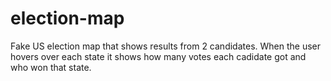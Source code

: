 # election-map
Fake US election map that shows results from 2 candidates. When the user hovers over each state it shows how many votes each cadidate got and who won that state. 
